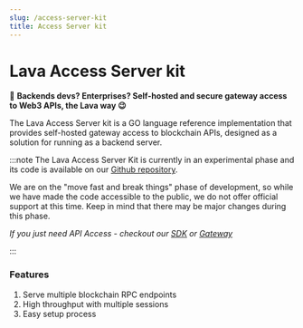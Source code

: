 ```yaml
---
slug: /access-server-kit
title: Access Server kit
---
```

# Lava Access Server kit

🌋 **Backends devs? Enterprises? Self-hosted and secure gateway access to Web3 APIs, the Lava way 😉**

The Lava Access Server kit is a GO language reference implementation that provides self-hosted gateway access to blockchain APIs, designed as a solution for running as a backend server.

:::note 
The Lava Access Server Kit is currently in an experimental phase and its code is available on our [Github repository](https://github.com/lavanet/lava). 

We are on the "move fast and break things" phase of development, so while we have made the code accessible to the public, we do not offer official support at this time. Keep in mind that there may be major changes during this phase.

_If you just need API Access - checkout our [SDK](/access-apis/access-sdk.md) or [Gateway](/access-apis/gateway-access.md)_

:::

### Features

1. Serve multiple blockchain RPC endpoints
2. High throughput with multiple sessions
3. Easy setup process